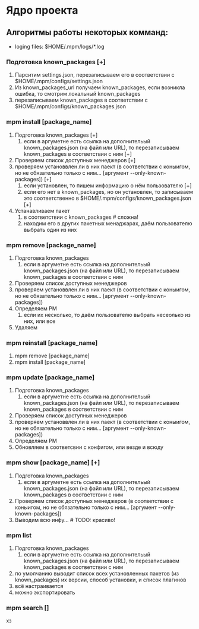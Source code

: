 # Ядро проекта



## Алгоритмы работы некоторых комманд:

* loging files: $HOME/.mpm/logs/*.log
### Подготовка known_packages [+]
1. Парситим settings.json, перезаписываем его в соответствии с $HOME/.mpm/configs/settings.json
2. Из known_packages_url получаем known_packages, если возникла ошибка, то смотрим локальный known_packages
3. перезаписываем known_packages в соответствии с $HOME/.mpm/configs/known_packages.json
   
### mpm install [package_name]
1. Подготовка known_packages [+]
   1. если в аргуметне есть ссылка на дополнительый known_packages.json (на файл или URL), то перезаписываем known_packages в соответствии с ним [+]
2. Проверяем список доступных менеджеров [+]
3. проверяем установвлен ли в них паект (в соответствии с коныигом, но не обязательно только с ним... [аргумент --only-known-packages]) [+]
   1. если установлен, то пишем информацию о нём пользователю [+]
   2. если его нет в known_packages, но он установлен, то записываем это соответственно в $HOME/.mpm/configs/known_packages.json [+]
4. Устанавливаем пакет
   1. в соответствии с known_packages # сложна!
   2. находим его в других пакетных менаджарах, даём пользователю выбрать один из них

### mpm remove [package_name]
1. Подготовка known_packages
   1. если в аргуметне есть ссылка на дополнительый known_packages.json (на файл или URL), то перезаписываем known_packages в соответствии с ним
2. Проверяем список доступных менеджеров
3. проверяем установвлен ли в них паект (в соответствии с коныигом, но не обязательно только с ним... [аргумент --only-known-packages])
4. Определяем PM 
   1. если их несколько, то даём пользователю выбрать несеолько из них, или все
5. Удаляем

### mpm reinstall [package_name]
1.  mpm remove [package_name]
2.  mpm install [package_name]

### mpm update [package_name]
1. Подготовка known_packages
   1. если в аргуметне есть ссылка на дополнительый known_packages.json (на файл или URL), то перезаписываем known_packages в соответствии с ним
2. Проверяем список доступных менеджеров
3. проверяем установвлен ли в них паект (в соответствии с коныигом, но не обязательно только с ним... [аргумент --only-known-packages])
4. Определяем PM 
5. Обновляем в соответсвии с конфигом, или везде и всюду

### mpm show [package_name] [+]
1. Подготовка known_packages
   1. если в аргуметне есть ссылка на дополнительый known_packages.json (на файл или URL), то перезаписываем known_packages в соответствии с ним
2. Проверяем список доступных менеджеров (в соответствии с коныигом, но не обязательно только с ним... [аргумент --only-known-packages])
3. Выводим всю инфу... # TODO: красиво!

### mpm list 
1. Подготовка known_packages
   1. если в аргуметне есть ссылка на дополнительый known_packages.json (на файл или URL), то перезаписываем known_packages в соответствии с ним
2. по умолчанию выводит список всех установленных пакетов (из known_packages) их версии, способ установки, и список плагинов
3. всё настраивается 
4. можно экспортировать 

### mpm search []
хз
